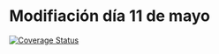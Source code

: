 # Modifiación día 11 de mayo

[![Coverage Status](https://coveralls.io/repos/github/amarleo/DSI-PE-12mayo-amarleo/badge.svg?branch=master)](https://coveralls.io/github/amarleo/DSI-PE-12mayo-amarleo?branch=master)